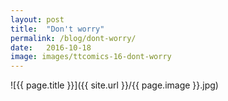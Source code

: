 ```yaml
---
layout: post
title:  "Don't worry"
permalink: /blog/dont-worry/
date:   2016-10-18
image: images/ttcomics-16-dont-worry
---
```

![{{ page.title }}]({{ site.url }}/{{ page.image }}.jpg)
